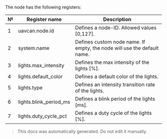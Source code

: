 The node has the following registers:

| №  | Register name           | Description |
| -- | ----------------------- | ----------- |
|  1 | uavcan.node.id          | Defines a node-ID. Allowed values [0,127]. |
|  2 | system.name             | Defines custom node name. If empty, the node will use the default name. |
|  3 | lights.max_intensity    | Defines the max intensity of the lights [%]. |
|  4 | lights.default_color    | Defines a default color of the lights. |
|  5 | lights.type             | Defines an intensity transition rate of the lights. |
|  6 | lights.blink_period_ms  | Defines a blink period of the lights [ms]. |
|  7 | lights.duty_cycle_pct   | Defines a duty cycle of the lights [%]. |

> This docs was automatically generated. Do not edit it manually.

